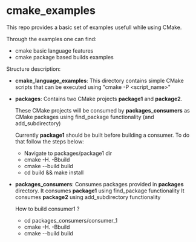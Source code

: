 # cmake_examples
This repo provides a basic set of examples usefull while using CMake.

Through the examples one can find:
- cmake basic language features
- cmake package based builds examples

Structure description:

- **cmake_language_examples**:
    This directory contains simple CMake scripts that can be executed using "cmake -P <script_name>"

- **packages**: 
    Contains two CMake projects **package1** and **package2**.
    
    These CMake projects will be consumed by **packages_consumers** as CMake packages using find_package functionality (and add_subdirectory)

    Currently **package1** should be built before building a consumer.
    To do that follow the steps below:
    * Navigate to packages/package1 dir
    * cmake -H. -Bbuild
    * cmake --build build
    * cd build && make install


- **packages_consumers**:
    Consumes packages provided in **packages** directory.
    It consumes **package1** using find_package functionality
    It consumes **package2** using add_subdirectory functionality

    How to build consumer1 ?
    * cd packages_consumers/consumer_1
    * cmake -H. -Bbuild
    * cmake --build build
